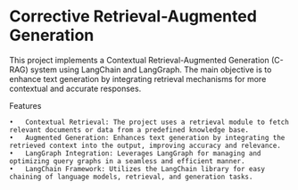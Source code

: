 # Corrective Retrieval-Augmented Generation


This project implements a Contextual Retrieval-Augmented Generation (C-RAG) system using LangChain and LangGraph. The main objective is to enhance text generation by integrating retrieval mechanisms for more contextual and accurate responses.

Features

	•	Contextual Retrieval: The project uses a retrieval module to fetch relevant documents or data from a predefined knowledge base.
	•	Augmented Generation: Enhances text generation by integrating the retrieved context into the output, improving accuracy and relevance.
	•	LangGraph Integration: Leverages LangGraph for managing and optimizing query graphs in a seamless and efficient manner.
	•	LangChain Framework: Utilizes the LangChain library for easy chaining of language models, retrieval, and generation tasks.

